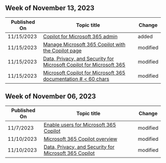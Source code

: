 <!-- This file is generated automatically each week. Changes made to this file will be overwritten.-->



## Week of November 13, 2023


| Published On |Topic title | Change |
|------|------------|--------|
| 11/15/2023 | [Copilot for Microsoft 365 admin](/microsoft-365-copilot/copilot-for-microsoft-365-admin) | added |
| 11/15/2023 | [Manage Microsoft 365 Copilot with the Copilot page](/microsoft-365-copilot/microsoft-365-copilot-page) | modified |
| 11/15/2023 | [Data, Privacy, and Security for Microsoft Copilot for Microsoft 365](/microsoft-365-copilot/microsoft-365-copilot-privacy) | modified |
| 11/15/2023 | [Microsoft Copilot for Microsoft 365 documentation # < 60 chars](/microsoft-365-copilot/index) | modified |


## Week of November 06, 2023


| Published On |Topic title | Change |
|------|------------|--------|
| 11/7/2023 | [Enable users for Microsoft 365 Copilot](/microsoft-365-copilot/microsoft-365-copilot-enable-users) | modified |
| 11/10/2023 | [Microsoft 365 Copilot overview](/microsoft-365-copilot/microsoft-365-copilot-overview) | modified |
| 11/10/2023 | [Data, Privacy, and Security for Microsoft 365 Copilot](/microsoft-365-copilot/microsoft-365-copilot-privacy) | modified |

